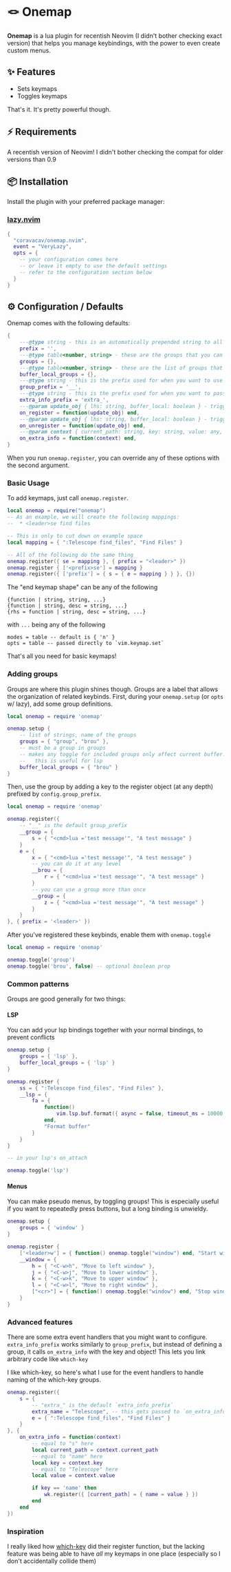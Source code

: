 # 🪢 Onemap

**Onemap** is a lua plugin for recentish Neovim (I didn't bother checking exact version) that helps you
manage keybindings, with the power to even create custom menus.

## ✨ Features

- Sets keymaps
- Toggles keymaps

That's it. It's pretty powerful though.

## ⚡️ Requirements

A recentish version of Neovim! I didn't bother checking the compat for older versions than 0.9

## 📦 Installation

Install the plugin with your preferred package manager:

### [lazy.nvim](https://github.com/folke/lazy.nvim)

```lua
{
  "coravacav/onemap.nvim",
  event = "VeryLazy",
  opts = {
    -- your configuration comes here
    -- or leave it empty to use the default settings
    -- refer to the configuration section below
  }
}
```

## ⚙️ Configuration / Defaults

Onemap comes with the following defaults:

```lua
{
    ---@type string - this is an automatically prepended string to all recursive bindings
    prefix = '',
    ---@type table<number, string> - these are the groups that you can use in the register function
    groups = {},
    ---@type table<number, string> - these are the list of groups that add bindings to the current buffer when enabled
    buffer_local_groups = {},
    ---@type string - this is the prefix used for when you want to use a group
    group_prefix = '__',
    ---@type string - this is the prefix used for when you want to pass arbitrary info to on_extra_info
    extra_info_prefix = 'extra_',
    ---@param update_obj { lhs: string, buffer_local: boolean } - triggers when key is registered
    on_register = function(update_obj) end,
    ---@param update_obj { lhs: string, buffer_local: boolean } - triggers when key is unregistered
    on_unregister = function(update_obj) end,
    ---@param context { current_path: string, key: string, value: any, buffer_local: boolean } - triggers when extra_info_prefix is detected
    on_extra_info = function(context) end,
}
```

When you run `onemap.register`, you can override any of these options with the second argument.

### Basic Usage

To add keymaps, just call `onemap.register`.

```lua
local onemap = require("onemap")
-- As an example, we will create the following mappings:
--  * <leader>se find files

-- This is only to cut down on example space
local mapping = { ":Telescope find_files", "Find Files" }

-- All of the following do the same thing
onemap.register({ se = mapping }, { prefix = "<leader>" })
onemap.register { ['<prefix>se'] = mapping }
onemap.register({ ['prefix'] = { s = { e = mapping } } }, {})
```

The "end keymap shape" can be any of the following

```
{function | string, string, ...}
{function | string, desc = string, ...}
{rhs = function | string, desc = string, ...}
```

with `...` being any of the following

```
modes = table -- default is { 'n' }
opts = table -- passed directly to `vim.keymap.set`
```

That's all you need for basic keymaps!

### Adding groups

Groups are where this plugin shines though.
Groups are a label that allows the organization of related keybinds.
First, during your `onemap.setup` (or `opts` w/ lazy), add some group definitions.

```lua
local onemap = require 'onemap'

onemap.setup {
    -- list of strings, name of the groups
    groups = { "group", "brou" },
    -- must be a group in groups
    -- makes any toggle for included groups only affect current buffer.
    --   this is useful for lsp
    buffer_local_groups = { "brou" }
}
```

Then, use the group by adding a key to the register object (at any depth)
prefixed by `config.group_prefix`.

```lua
local onemap = require 'onemap'

onemap.register({
    -- "__" is the default group_prefix
    __group = {
        s = { "<cmd>lua ='test message'", "A test message" }
    }
    e = {
        x = { "<cmd>lua ='test message'", "A test message" }
        -- you can do it at any level
        __brou = {
            r = { "<cmd>lua ='test message'", "A test message" }
        }
        -- you can use a group more than once
        __group = {
            z = { "<cmd>lua ='test message'", "A test message" }
        }
    }
}, { prefix = '<leader>' })
```

After you've registered these keybinds, enable them with `onemap.toggle`

```lua
local onemap = require 'onemap'

onemap.toggle('group')
onemap.toggle('brou', false) -- optional boolean prop
```

### Common patterns

Groups are good generally for two things:

#### LSP

You can add your lsp bindings together with your normal bindings, to prevent conflicts

```lua
onemap.setup {
    groups = { 'lsp' },
    buffer_local_groups = { 'lsp' }
}

onemap.register {
    ss = { ":Telescope find_files", "Find Files" },
    __lsp = {
        fa = {
            function()
                vim.lsp.buf.format({ async = false, timeout_ms = 10000 })
            end,
            "Format buffer"
        }
    }
}

-- in your lsp's on_attach

onemap.toggle('lsp')
```

#### Menus

You can make pseudo menus, by toggling groups!
This is especially useful if you want to repeatedly press buttons,
but a long binding is unwieldy.

```lua
onemap.setup {
    groups = { 'window' }
}

onemap.register {
    ['<leader>w'] = { function() onemap.toggle("window") end, "Start window menu" },
    __window = {
        h = { "<C-w>h", "Move to left window" },
        j = { "<C-w>j", "Move to lower window" },
        k = { "<C-w>k", "Move to upper window" },
        l = { "<C-w>l", "Move to right window" },
        ["<cr>"] = { function() onemap.toggle("window") end, "Stop window menu" },
    }
}
```

### Advanced features

There are some extra event handlers that you might want to configure.
`extra_info_prefix` works similarly to `group_prefix`, but instead of defining
a group, it calls `on_extra_info` with the key and object! This lets you
link arbitrary code like `which-key`

I like which-key, so here's what I use for the event handlers to handle
naming of the which-key groups.

```lua
onemap.register({
    s = {
        -- "extra_" is the default `extra_info_prefix`
        extra_name = "Telescope", -- this gets passed to `on_extra_info`
        e = { ":Telescope find_files", "Find Files" }
    }
}, {
    on_extra_info = function(context)
        -- equal to "s" here
        local current_path = context.current_path
        -- equal to "name" here
        local key = context.key
        -- equal to "Telescope" here
        local value = context.value

        if key == 'name' then
            wk.register({ [current_path] = { name = value } })
        end
    end
})
```

### Inspiration

I really liked how [which-key](https://github.com/folke/which-key.nvim) did their register function,
but the lacking feature was being able to have _all_ my keymaps in one place (especially so I don't
accidentally collide them)
